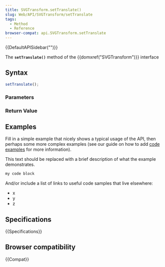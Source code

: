 ```yaml
---
title: SVGTransform.setTranslate()
slug: Web/API/SVGTransform/setTranslate
tags:
  - Method
  - Reference
browser-compat: api.SVGTransform.setTranslate
---
```

{{DefaultAPISidebar("")}}

The **`setTranslate()`** method of the {{domxref("SVGTransform")}} interface 

## Syntax

```js
setTranslate();
```

### Parameters



### Return Value



## Examples

Fill in a simple example that nicely shows a typical usage of the API, then perhaps some more complex examples (see our guide on how to add [code examples](/en-US/docs/MDN/Contribute/Structures/Code_examples) for more information).

This text should be replaced with a brief description of what the example demonstrates.

```js
my code block
```

And/or include a list of links to useful code samples that live elsewhere:

*   x
*   y
*   z

## Specifications

{{Specifications}}

## Browser compatibility

{{Compat}}


